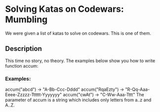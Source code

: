 # Solving Katas on Codewars: Mumbling

We were given a list of katas to solve on codewars. This is one of them.

## Description

This time no story, no theory. The examples below show you how to write function accum:

### Examples:

accum("abcd") -> "A-Bb-Ccc-Dddd"
accum("RqaEzty") -> "R-Qq-Aaa-Eeee-Zzzzz-Tttttt-Yyyyyyy"
accum("cwAt") -> "C-Ww-Aaa-Tttt"
The parameter of accum is a string which includes only letters from a..z and A..Z.
